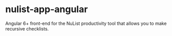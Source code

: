 # nulist-app-angular

Angular 6+ front-end for the NuList productivity tool that allows you to make
recursive checklists.
